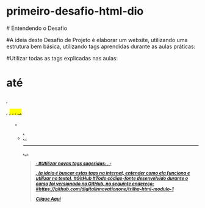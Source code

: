 ﻿# primeiro-desafio-html-dio

﻿# Entendendo o Desafio
 
﻿#A ideia deste Desafio de Projeto é elaborar um website, utilizando uma estrutura bem básica, utilizando tags aprendidas durante as aulas práticas:
 
﻿#Utilizar todas as tags explicadas nas aulas: <h1> até <h6>, <p>, <mark>, <small>, <i>, <u>, <strong>, <ol>, <ul>, <li>, <a>, <hr>, <sub>, <sup>, <blockquote>;
﻿#Utilizar novas tags sugeridas: <font>, <del>, <p>, <abbr> (a ideia é buscar estas tags na internet, entender como ela funciona e utilizar no texto).
﻿#GitHub
﻿#Todo código-fonte desenvolvido durante o curso foi versionado no GitHub, no seguinte endereço:
﻿#https://github.com/digitalinnovationone/trilha-html-modulo-1
 


<a href="https://rohpiietro.github.io/primeiro-desafio-html-dio/">Clique Aqui </a>
